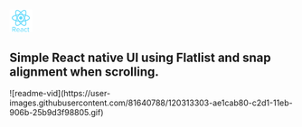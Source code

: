 #
<a href="https://reactjs.org/" target="_blank"> <img src="https://raw.githubusercontent.com/devicons/devicon/master/icons/react/react-original-wordmark.svg" alt="react" width="40" height="40"/> </a>

<h2>Simple React native UI using Flatlist and snap alignment when scrolling.</h2>
![readme-vid](https://user-images.githubusercontent.com/81640788/120313303-ae1cab80-c2d1-11eb-906b-25b9d3f98805.gif)




